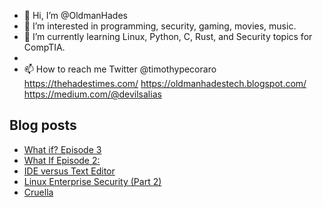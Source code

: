 - 👋 Hi, I’m @OldmanHades
- 👀 I’m interested in programming, security, gaming, movies, music.
- 🌱 I’m currently learning Linux, Python, C, Rust, and Security topics for CompTIA.
-
- 📫 How to reach me Twitter @timothypecoraro
https://thehadestimes.com/
https://oldmanhadestech.blogspot.com/
https://medium.com/@devilsalias

## Blog posts
<!-- BLOG-POST-LIST:START -->
- [What if? Episode 3](https://medium.com/@devilsalias/what-if-episode-3-86d68ca75934?source=rss-5097f5c9b801------2)
- [What If Episode 2:](https://medium.com/@devilsalias/what-if-episode-2-c6099927d3a1?source=rss-5097f5c9b801------2)
- [IDE versus Text Editor](https://medium.com/@devilsalias/ide-versus-text-editor-b6c98dffa3dd?source=rss-5097f5c9b801------2)
- [Linux Enterprise Security (Part 2)](https://medium.com/@devilsalias/linux-enterprise-security-part-2-b478e2b2e5e5?source=rss-5097f5c9b801------2)
- [Cruella](https://medium.com/@devilsalias/cruella-e76d30fea733?source=rss-5097f5c9b801------2)
<!-- BLOG-POST-LIST:END -->
